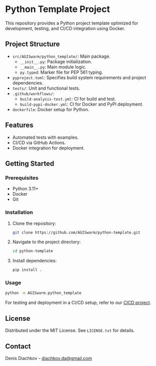 # Python Template Project

This repository provides a Python project template optimized for development, testing, and CI/CD integration using Docker.

## Project Structure

- `src/AGISwarm/python_template/`: Main package.
  - `__init__.py`: Package initialization.
  - `__main__.py`: Main module logic.
  - `py.typed`: Marker file for PEP 561 typing.
- `pyproject.toml`: Specifies build system requirements and project dependencies.
- `tests/`: Unit and functional tests.
- `.github/workflows/`: 
  - `build-analysis-test.yml`: CI for build and test.
  - `build-pypi-docker.yml`: CI for Docker and PyPI deployment.
- `dockerfile`: Docker setup for Python.

## Features

- Automated tests with examples.
- CI/CD via GitHub Actions.
- Docker integration for deployment.

## Getting Started

### Prerequisites

- Python 3.11+
- Docker
- Git

### Installation

1. Clone the repository:
   ```bash
   git clone https://github.com/AGISwarm/python-template.git
   ```
2. Navigate to the project directory:
   ```bash
   cd python-template
   ```
3. Install dependencies:
   ```bash
   pip install .
   ```

### Usage

```bash
python -m AGISwarm.python_template
```

For testing and deployment in a CI/CD setup, refer to our [CICD project](https://github.com/AGISwarm/CICD).

## License

Distributed under the MIT License. See `LICENSE.txt` for details.

## Contact

Denis Diachkov - diachkov.da@gmail.com